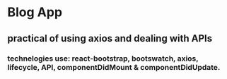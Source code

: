 # Blog App

## practical of using axios and dealing with APIs

### technelogies use: react-bootstrap, bootswatch, axios, lifecycle, API, componentDidMount & componentDidUpdate.
